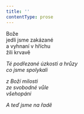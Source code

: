 ```yaml
---
title: ''
contentType: prose
---
```


<section>

Bože  
jedli jsme zakázané  
a vyhnaní v hříchu  
žili krvavě

_Té podřezané úzkosti a hrůzy  
co jsme spolykali_

</section>

<section>

_z Boží milosti  
ze svobodné vůle  
všehopáni_

</section>

<section>

_A teď jsme na řadě_

</section>
